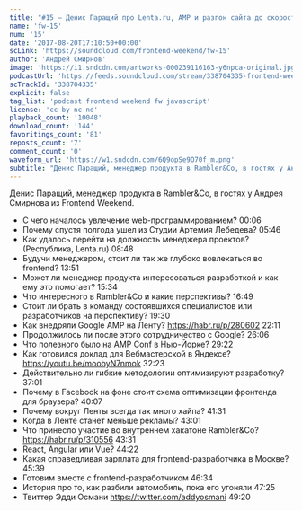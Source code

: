 ```yaml
---
title: "#15 – Денис Паращий про Lenta.ru, AMP и разгон сайта до скорости света"
name: 'fw-15'
num: '15'
date: '2017-08-20T17:10:50+00:00'
scLink: 'https://soundcloud.com/frontend-weekend/fw-15'
author: 'Андрей Смирнов'
image: 'https://i1.sndcdn.com/artworks-000239116163-y6npca-original.jpg'
podcastUrl: 'https://feeds.soundcloud.com/stream/338704335-frontend-weekend-fw-15.m4a'
scTrackId: '338704335'
explicit: false
tag_list: 'podcast frontend weekend fw javascript'
license: 'cc-by-nc-nd'
playback_count: '10048'
download_count: '144'
favoritings_count: '81'
reposts_count: '7'
comment_count: '0'
waveform_url: 'https://w1.sndcdn.com/6Q9opSe9O70f_m.png'
subtitle: "Денис Паращий, менеджер продукта в Rambler&Co, в гостях у Андрея Смирнова из Frontend Weekend."
---
```

Денис Паращий, менеджер продукта в Rambler&Co, в гостях у Андрея Смирнова из Frontend Weekend.

- С чего началось увлечение web-программированием? <timecode sec="6">00:06</timecode>
- Почему спустя полгода ушел из Студии Артемия Лебедева? <timecode sec="346">05:46</timecode>
- Как удалось перейти на должность менеджера проектов? (Республика, Lenta.ru) <timecode sec="528">08:48</timecode>
- Будучи менеджером, стоит ли так же глубоко вовлекаться во frontend? <timecode sec="831">13:51</timecode>
- Может ли менеджер продукта интересоваться разработкой и как ему это помогает? <timecode sec="934">15:34</timecode>
- Что интересного в Rambler&Co и какие перспективы? <timecode sec="1009">16:49</timecode>
- Стоит ли брать в команду состоявшихся специалистов или разработчиков на перспективу? <timecode sec="1170">19:30</timecode>
- Как внедряли Google AMP на Ленту? https://habr.ru/p/280602 <timecode sec="1331">22:11</timecode>
- Продолжилось ли после этого сотрудничество с Google? <timecode sec="1566">26:06</timecode>
- Что полезного было на AMP Conf в Нью-Йорке? <timecode sec="1762">29:22</timecode>
- Как готовился доклад для Вебмастерской в Яндексе? https://youtu.be/moobyN7nmok <timecode sec="1943">32:23</timecode>
- Действительно ли гибкие методологии оптимизируют разработку? <timecode sec="2221">37:01</timecode>
- Почему в Facebook на фоне стоит схема оптимизации фронтенда для браузера? <timecode sec="2407">40:07</timecode>
- Почему вокруг Ленты всегда так много хайпа? <timecode sec="2491">41:31</timecode>
- Когда в Ленте станет меньше рекламы? <timecode sec="2581">43:01</timecode>
- Что принесло участие во внутреннем хакатоне Rambler&Co? https://habr.ru/p/310556 <timecode sec="2611">43:31</timecode>
- React, Angular или Vue? <timecode sec="2662">44:22</timecode>
- Какая справедливая зарплата для frontend-разработчика в Москве? <timecode sec="2739">45:39</timecode>
- Готовим вместе с frontend-разработчиком <timecode sec="2794">46:34</timecode>
- История про то, как разбили автомобиль, пока его угоняли <timecode sec="2845">47:25</timecode>
- Твиттер Эдди Османи https://twitter.com/addyosmani <timecode sec="2960">49:20</timecode>